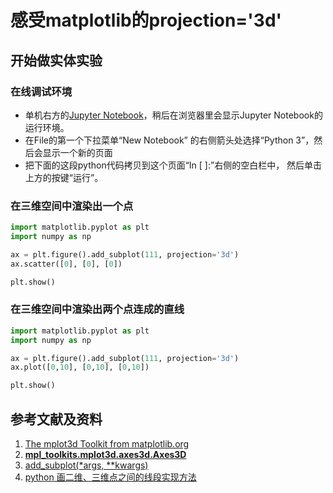 # 感受matplotlib的projection='3d'

## 开始做实体实验

### 在线调试环境

- 单机右方的[Jupyter Notebook](https://mybinder.org/v2/gh/ipython/ipython-in-depth/master?filepath=binder/Index.ipynb)，稍后在浏览器里会显示Jupyter Notebook的运行环境。
- 在File的第一个下拉菜单“New Notebook” 的右侧箭头处选择“Python 3”，然后会显示一个新的页面
- 把下面的这段python代码拷贝到这个页面“In [ ]:”右侧的空白栏中， 然后单击上方的按键“运行”。

### 在三维空间中渲染出一个点
 
```python
import matplotlib.pyplot as plt
import numpy as np

ax = plt.figure().add_subplot(111, projection='3d')
ax.scatter([0], [0], [0])

plt.show()
```

### 在三维空间中渲染出两个点连成的直线

```python
import matplotlib.pyplot as plt
import numpy as np

ax = plt.figure().add_subplot(111, projection='3d')
ax.plot([0,10], [0,10], [0,10])

plt.show()
```

## 参考文献及资料

1. [The mplot3d Toolkit from matplotlib.org](https://matplotlib.org/stable/tutorials/toolkits/mplot3d.html)
2. [**mpl_toolkits.mplot3d.axes3d.Axes3D**](https://matplotlib.org/stable/api/_as_gen/mpl_toolkits.mplot3d.axes3d.Axes3D.html#mpl_toolkits.mplot3d.axes3d.Axes3D)
3. [add_subplot(*args, **kwargs)](https://matplotlib.org/stable/api/figure_api.html#matplotlib.figure.Figure.add_subplot)
4. [python 画二维、三维点之间的线段实现方法](https://www.jb51.net/article/164754.htm)


